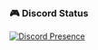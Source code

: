 ### 🎮 Discord Status
[![Discord Presence](https://lanyard.cnrad.dev/api/752154317062144080)](https://discord.com/users/752154317062144080)

<h2></h2>
